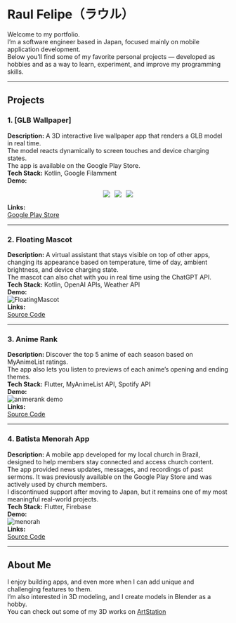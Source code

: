 # Raul Felipe（ラウル）

Welcome to my portfolio.  
I’m a software engineer based in Japan, focused mainly on mobile application development.  
Below you’ll find some of my favorite personal projects — developed as hobbies and as a way to learn, experiment, and improve my programming skills.  

---

## Projects

### 1. [GLB Wallpaper]
**Description:** A 3D interactive live wallpaper app that renders a GLB model in real time.  
The model reacts dynamically to screen touches and device charging states.  
The app is available on the Google Play Store.  
**Tech Stack:** Kotlin, Google Filamment  
**Demo:**
<div style="display: flex; justify-content: center; gap: 10px;">
  <img src="https://github.com/user-attachments/assets/b8fc7f94-b94c-4ba3-bba4-feccad61ef73" border-radius: 10px;">
  <img src="https://github.com/user-attachments/assets/cb670168-0ce4-4c60-be3a-825278b6b7aa" border-radius: 10px;">
  <img src="https://github.com/user-attachments/assets/aefddb41-9881-4421-b494-4c6113bf6fcb" border-radius: 10px;">
</div>

**Links:**  
[Google Play Store](https://play.google.com/store/apps/details?id=raulalmeida.glbwallpaper)  

---

### 2. Floating Mascot
**Description:** A virtual assistant that stays visible on top of other apps, changing its appearance based on temperature, time of day, ambient brightness, and device charging state.  
The mascot can also chat with you in real time using the ChatGPT API.  
**Tech Stack:** Kotlin, OpenAI APIs, Weather API  
**Demo:**  
![FloatingMascot](https://github.com/user-attachments/assets/e339118d-c73c-4336-bed7-c12ae5fb5ffa)  
**Links:**  
[Source Code](https://github.com/raul-felipe/floating_mascot)

---

### 3. Anime Rank
**Description:** Discover the top 5 anime of each season based on MyAnimeList ratings.  
The app also lets you listen to previews of each anime’s opening and ending themes.  
**Tech Stack:** Flutter, MyAnimeList API, Spotify API  
**Demo:**  
![animerank demo](https://github.com/user-attachments/assets/d6aaaba1-09e8-448c-b996-8a745f560a4a)  
**Links:**  
[Source Code](https://github.com/raul-felipe/anime_rank)

---

### 4. Batista Menorah App
**Description:** A mobile app developed for my local church in Brazil, designed to help members stay connected and access church content.  
The app provided news updates, messages, and recordings of past sermons. It was previously available on the Google Play Store and was actively used by church members.  
I discontinued support after moving to Japan, but it remains one of my most meaningful real-world projects.  
**Tech Stack:** Flutter, Firebase  
**Demo:**  
![menorah](https://github.com/user-attachments/assets/da229369-197c-47bf-a5d9-c33ddef802a4)  
**Links:**  
[Source Code](https://github.com/raul-felipe/menorah)

---

## About Me

I enjoy building apps, and even more when I can add unique and challenging features to them.  
I’m also interested in 3D modeling, and I create models in Blender as a hobby.  
You can check out some of my 3D works on [ArtStation](https://raulalmeida7.artstation.com)
